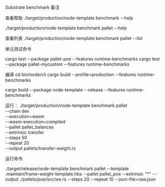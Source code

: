 Substrate benchmark 备注

查看帮助
./target/production/node-template benchmark --help

./target/production/node-template benchmark pallet --help

查看列表
./target/production/node-template benchmark pallet --list


单元测试命令

cargo test --package pallet-poe --features runtime-benchmarks
cargo test --package pallet-mycustom --features runtime-benchmarks


编译
cd bin/node/cli
cargo build --profile=production --features runtime-benchmarks

cargo build --package node-template --release --features runtime-benchmarks


运行：
./target/production/node-template benchmark pallet \
--chain dev \
--execution=wasm \
--wasm-execution=compiled \
--pallet pallet_balances \
--extrinsic transfer \
--steps 50 \
--repeat 20 \
--output pallets/transfer-weight.rs

运行命令

./target/release/node-template benchmark pallet --template .maintain/frame-weight-template.hbs --pallet pallet_poe --extrinsic "*" --output ./pallets/poe/src/we.rs --steps 20 --repeat 10 --json-file=raw.json









